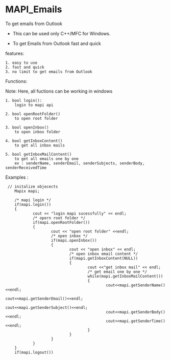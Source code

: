 MAPI_Emails
===========

To get emails from Outlook 


* This can be used only C++/MFC for Windows.
	
* To get Emails from Outlook fast and quick

features:

	1. easy to use
	2. fast and quick 
	3. no limit to get emails from Outlook
	
	
Functions:

Note: Here, all fuctions can be working in windows

	1. bool login():
		login to mapi api
		
	2. bool openRootFolder()
		to open root folder
		
	3. bool openInbox()
		to open inbox folder 
		
	4. bool getInboxContent()
		to get all inbox mails
	
	5. bool getInboxMailContent()
		to get all emails one by one 
		ex : senderName, senderEmail, senderSubjects, senderBody, senderReceivedTime
		
		
		
Examples :


	 // initalize objecects 
        Mapix mapi;

        /* mapi login */
        if(mapi.login())
        {
                cout << "login mapi sucessfully" << endl;
                /* opern root folder */
                if(mapi.openRootFolder())
                {
                        cout << "open root folder" <<endl;
                        /* open inbox */
                        if(mapi.openInbox())
                        {
                                cout << "open inbox" << endl;
                                /* open inbox email content */
                                if(mapi.getInboxContent(NULL))
                                {
                                        cout <<"get inbox mail" << endl;
                                        /* get email one by one */
                                        while(mapi.getInboxMailContent())
                                        {
                                                cout<<mapi.getSenderName()<<endl;
                                                cout<<mapi.getSenderEmail()<<endl;
                                                cout<<mapi.getSenderSubject()<<endl;
                                                cout<<mapi.getSenderBody()<<endl;
                                                cout<<mapi.getSenderTime()<<endl;
                                        }
                                }
                        }
                }
        }
        if(mapi.logout())

	
